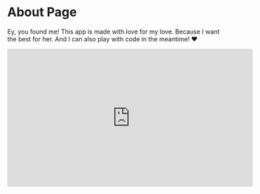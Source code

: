 # About Page

Ey, you found me! This app is made with love for my love. Because I want the best for her. And I can also play with code in the meantime! ❤️

<iframe width="560" height="315" src="https://www.youtube.com/embed/F2DFezUThXk" title="YouTube video player" frameborder="0" allow="accelerometer; autoplay; clipboard-write; encrypted-media; gyroscope; picture-in-picture" allowfullscreen></iframe>

